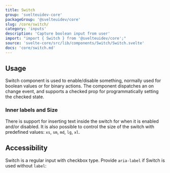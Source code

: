 ```yaml
---
title: Switch
group: 'svelteuidev-core'
packageGroup: '@svelteuidev/core'
slug: /core/switch/
category: 'inputs'
description: 'Capture boolean input from user'
import: "import { Switch } from '@svelteuidev/core';"
source: 'svelte-core/src/lib/components/Switch/Switch.svelte'
docs: 'core/switch.md'
---
```


<script lang="ts">
    import { SimpleGrid, Switch } from '@svelteuidev/core';
    import { Heading, Preview } from 'components';

    const switchCode = `
    <script>
        import { Switch } from '@svelteuidev/core';
    <\/script>

    <Switch label="I agree to sell my privacy" size="md" color="teal"\/>
    <Switch onLabel="ON" offLabel="OFF" label="Setting 1" size="xl" color="pink"\/>
    <Switch checked size="xs"\/>
    `;
    const labelSwitch = `
    <script>
        import { Switch } from '@svelteuidev/core';
    <\/script>

    <Switch size='sm' onLabel="ON" offLabel="OFF" \/>
    <Switch size='md' onLabel="ON" offLabel="OFF" \/>
    <Switch size='lg' onLabel="ON" offLabel="OFF" \/>
    <Switch size='xl' onLabel="ON" offLabel="OFF" \/>
    `;
    const accessibilitySwitch = `
    <script>
        import { Switch } from '@svelteuidev/core';
    <\/script>

    <Switch \/> // -> not ok, input is not labeled
    <Switch label="I agree to everything" \/> // -> ok, input and label is connected
    <Switch aria-label="I agree to everything" \/> // -> ok, label is not visible but will be announced by screen reader
    `;
</script>

<Heading />

## Usage

Switch component is used to enable/disable something, normally used for boolean values or for binary actions. The component dispatches an on change event, and supports a checked prop for programmatically setting the checked state.

<Preview code={switchCode}>
    <SimpleGrid cols={3}>
        <Switch label="I agree to sell my privacy" size="md" color="teal"/>
        <Switch onLabel="ON" offLabel="OFF" label="Setting 1" size="xl" color="pink"/>
        <Switch checked size="xs"/>
    </SimpleGrid>
</Preview>

### Inner labels and Size

There is support for inserting text inside the switch for when it is enabled and/or disabled. It is also possible to control the size of the switch with predefined values: `xs`, `sm`, `md`, `lg`, `xl`.

<Preview code={labelSwitch}>
    <SimpleGrid cols={4}>
        <Switch size='sm' onLabel="ON" offLabel="OFF" />
        <Switch size='md' onLabel="ON" offLabel="OFF" />
        <Switch size='lg' onLabel="ON" offLabel="OFF" />
        <Switch size='xl' onLabel="ON" offLabel="OFF" />
    </SimpleGrid>
</Preview>

## Accessibility

Switch is a regular input with checkbox type. Provide `aria-label` if Switch is used without `label`:

<Preview code={accessibilitySwitch}>
    <SimpleGrid cols={3}>
        <Switch />
        <Switch label="I agree to everything" />
        <Switch aria-label="I agree to everything" />
    </SimpleGrid>
</Preview>